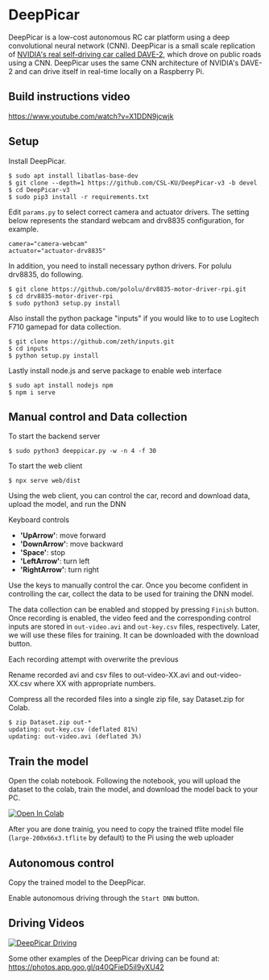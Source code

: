 # DeepPicar

DeepPicar is a low-cost autonomous RC car platform using a deep
convolutional neural network (CNN). DeepPicar is a small scale replication
of [NVIDIA's real self-driving car called DAVE-2](https://developer.nvidia.com/blog/deep-learning-self-driving-cars/), which drove on public
roads using a CNN. DeepPicar uses the same CNN architecture of NVIDIA's
DAVE-2 and can drive itself in real-time locally on a Raspberry Pi.

## Build instructions video

https://www.youtube.com/watch?v=X1DDN9jcwjk

## Setup

Install DeepPicar.

    $ sudo apt install libatlas-base-dev
    $ git clone --depth=1 https://github.com/CSL-KU/DeepPicar-v3 -b devel
    $ cd DeepPicar-v3 
    $ sudo pip3 install -r requirements.txt

Edit `params.py` to select correct camera and actuator drivers. 
The setting below represents the standard webcam and drv8835 configuration, for example. 

    camera="camera-webcam"
    actuator="actuator-drv8835"
    
In addition, you need to install necessary python drivers. For polulu drv8835, do following.

    $ git clone https://github.com/pololu/drv8835-motor-driver-rpi.git
    $ cd drv8835-motor-driver-rpi
    $ sudo python3 setup.py install

Also install the python package "inputs" if you would like to to use Logitech F710 gamepad for data collection.

    $ git clone https://github.com/zeth/inputs.git
    $ cd inputs
    $ python setup.py install
    
Lastly install node.js and serve package to enable web interface

    $ sudo apt install nodejs npm
    $ npm i serve
    
## Manual control and Data collection

To start the backend server

    $ sudo python3 deeppicar.py -w -n 4 -f 30

To start the web client

    $ npx serve web/dist

Using the web client, you can control the car, record and download data, upload the model, and run the DNN

Keyboard controls
* **'UpArrow'**: move forward 
* **'DownArrow'**: move backward
* **'Space'**: stop
* **'LeftArrow'**: turn left
* **'RightArrow'**: turn right 

Use the keys to manually control the car. Once you become confident in controlling the car, collect the data to be used for training the DNN model. 

The data collection can be enabled and stopped by pressing `Finish` button. Once recording is enabled, the video feed and the corresponding control inputs are stored in `out-video.avi` and `out-key.csv` files, respectively. Later, we will use these files for training. It can be downloaded with the download button.

Each recording attempt with overwrite the previous

Rename recorded avi and csv files to out-video-XX.avi and out-video-XX.csv where XX with appropriate numbers. 

Compress all the recorded files into a single zip file, say Dataset.zip for Colab.

    $ zip Dataset.zip out-*
    updating: out-key.csv (deflated 81%)
    updating: out-video.avi (deflated 3%)

## Train the model
    
Open the colab notebook. Following the notebook, you will upload the dataset to the colab, train the model, and download the model back to your PC. 

[![Open In Colab](https://colab.research.google.com/assets/colab-badge.svg)](https://colab.research.google.com/github/CSL-KU/DeepPicar-v3/blob/devel/RunAll.ipynb)

After you are done trainig, you need to copy the trained tflite model file (`large-200x66x3.tflite` by default) to the Pi using the web uploader

## Autonomous control

Copy the trained model to the DeepPicar. 

Enable autonomous driving through the `Start DNN` button.

## Driving Videos

[![DeepPicar Driving](http://img.youtube.com/vi/SrS5iQV2Pfo/0.jpg)](http://www.youtube.com/watch?v=SrS5iQV2Pfo "DeepPicar_Video")

Some other examples of the DeepPicar driving can be found at: https://photos.app.goo.gl/q40QFieD5iI9yXU42
